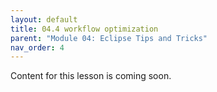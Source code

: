 ```yaml
---
layout: default
title: 04.4 workflow optimization
parent: "Module 04: Eclipse Tips and Tricks"
nav_order: 4
---
```


Content for this lesson is coming soon.

